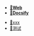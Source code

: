 <!-- docs/_sidebar.md -->

* [**📕Web**](docs/web/)
* [**📕Docsify**](docs/web/docsify/)

- [📘xxx](docs/web/docsify/funnyPractice)
- [📘测试](docs/web/测试)

